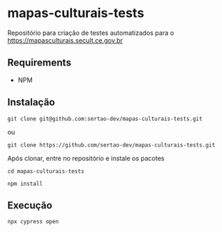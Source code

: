# mapas-culturais-tests

Repositório para criação de testes automatizados para o https://mapasculturais.secult.ce.gov.br 

## Requirements
- NPM

## Instalação

```shell
git clone git@github.com:sertao-dev/mapas-culturais-tests.git
```

ou

```shell
git clone https://github.com/sertao-dev/mapas-culturais-tests.git
```

Após clonar, entre no repositório e instale os pacotes

```shell
cd mapas-culturais-tests

npm install
```

## Execução

```shell
npx cypress open
```